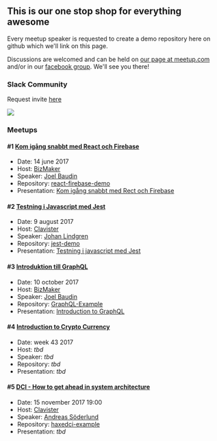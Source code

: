 ## This is our one stop shop for everything awesome

Every meetup speaker is requested to create a demo repository here on github which we'll link on this page.

Discussions are welcomed and can be held on [our page at meetup.com](https://www.meetup.com/ovik-dev) and/or in our [facebook group](https://www.facebook.com/groups/117816668796460/). We'll see you there!

### Slack Community
Request invite [here](https://ovikdevmeetup.now.sh)

<img src="https://ovikdevmeetup.now.sh/badge.svg">

### Meetups

#### #1 [Kom igång snabbt med React och Firebase](https://www.meetup.com/ovik-dev/events/240287936/)

- Date: 14 june 2017
- Host: [BizMaker](http://www.bizmaker.se)
- Speaker: [Joel Baudin](https://github.com/jrbaudin)
- Repository: [react-firebase-demo](https://github.com/jrbaudin/react-firebase-demo)
- Presentation: [Kom igång snabbt med Rect och Firebase](https://prezi.com/view/ugYB80cZIw4YRzhCmOJe)

#### #2 [Testning i Javascript med Jest](https://www.meetup.com/ovik-dev/events/241137933/)

- Date: 9 august 2017
- Host: [Clavister](https://www.clavister.com)
- Speaker: [Johan Lindgren](https://github.com/lindgr3n)
- Repository: [jest-demo](https://github.com/lindgr3n/jest-demo)
- Presentation: [Testning i javascript med Jest](https://prezi.com/view/e2v07VnJrN0l4ibHQnAC/)

#### #3 [Introduktion till GraphQL](https://www.meetup.com/ovik-dev/events/243474171/)

- Date: 10 october 2017
- Host: [BizMaker](http://www.bizmaker.se)
- Speaker: [Joel Baudin](https://github.com/jrbaudin)
- Repository: [GraphQL-Example](https://github.com/jrbaudin/GraphQL-Example)
- Presentation: [Introduction to GraphQL](https://prezi.com/view/5PfbkfvfXHCNDHTkN45z/)

#### #4 [Introduction to Crypto Currency]()

- Date: week 43 2017
- Host: _tbd_
- Speaker: _tbd_
- Repository: _tbd_
- Presentation: _tbd_

#### #5 [DCI - How to get ahead in system architecture](https://www.meetup.com/ovik-dev/events/244107581/)

- Date: 15 november 2017 19:00
- Host: [Clavister](https://www.clavister.com)
- Speaker: [Andreas Söderlund](https://github.com/ciscoheat)
- Repository: [haxedci-example](https://github.com/ciscoheat/haxedci-example)
- Presentation: _tbd_
